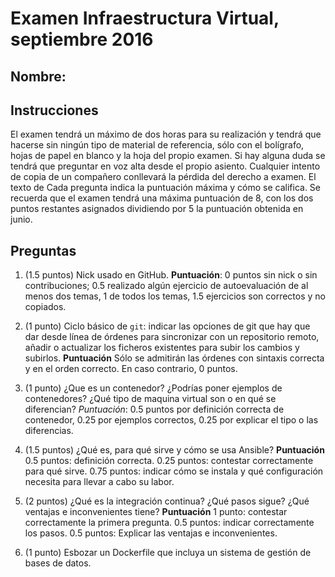 # Examen Infraestructura Virtual, septiembre 2016

## Nombre:

## Instrucciones

El examen tendrá un máximo de dos horas para su realización y tendrá que hacerse sin
ningún tipo de material de referencia, sólo con el bolígrafo, hojas de
papel en blanco y la hoja del propio examen. Si hay alguna duda se
tendrá que preguntar en voz alta desde el propio asiento. Cualquier
intento de copia de un compañero conllevará la pérdida del derecho a
examen. El texto de Cada pregunta indica la puntuación máxima y cómo se
califica. Se recuerda que el examen tendrá una máxima puntuación de 8,
con los dos puntos restantes asignados dividiendo por 5 la puntuación
obtenida en junio.

## Preguntas

1. (1.5 puntos) Nick usado en GitHub. **Puntuación**: 0 puntos sin
   nick o sin contribuciones; 0.5 realizado algún ejercicio
   de autoevaluación de al menos dos temas, 1 de todos los temas, 1.5 ejercicios son correctos y no copiados.

2. (1 punto) Ciclo básico de `git`: indicar las opciones de git que hay
   que dar desde línea de órdenes para sincronizar con un repositorio remoto,
   añadir o actualizar los ficheros existentes para subir
   los cambios y subirlos. **Puntuación** Sólo se admitirán las órdenes con sintaxis correcta y en el orden correcto. En caso contrario, 0 puntos.

3. (1 punto) ¿Que es un contenedor? ¿Podrías poner ejemplos de
   contenedores? ¿Qué tipo de maquina virtual son o en qué se diferencian?
   *Puntuación*: 0.5 puntos por definición correcta de contenedor,
   0.25 por ejemplos correctos, 0.25 por explicar el tipo o las diferencias.

4. (1.5 puntos) ¿Qué es, para qué sirve y cómo se usa Ansible?
   **Puntuación** 0.5 puntos: definición correcta. 0.25 puntos:
   contestar correctamente para qué sirve. 0.75 puntos: indicar cómo
   se instala y qué configuración necesita para llevar a cabo su
   labor.

5. (2 puntos) ¿Qué es la integración continua? ¿Qué pasos sigue? ¿Qué ventajas e
   inconvenientes tiene? **Puntuación** 1 punto: contestar correctamente la primera
   pregunta. 0.5 puntos: indicar correctamente los pasos. 0.5 puntos:
   Explicar las ventajas e inconvenientes.

6. (1 punto) Esbozar un Dockerfile que incluya un sistema de gestión
   de bases de datos.
